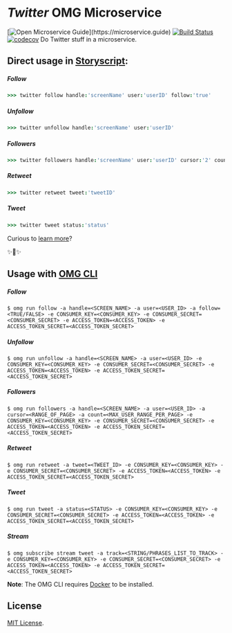 # _Twitter_ OMG Microservice

[![Open Microservice Guide](https://img.shields.io/badge/OMG%20Enabled-👍-green.svg?)](https://microservice.guide)
[![Build Status](https://travis-ci.com/omg-services/twitter.svg?branch=master)](https://travis-ci.com/omg-services/twitter)
[![codecov](https://codecov.io/gh/omg-services/twitter/branch/master/graph/badge.svg)](https://codecov.io/gh/omg-services/twitter)
Do Twitter stuff in a microservice.

## Direct usage in [Storyscript](https://storyscript.io/):

##### Follow
```coffee
>>> twitter follow handle:'screenName' user:'userID' follow:'true'
```
##### Unfollow
```coffee
>>> twitter unfollow handle:'screenName' user:'userID'
```
##### Followers
```coffee
>>> twitter followers handle:'screenName' user:'userID' cursor:'2' count:'50'
```
##### Retweet
```coffee
>>> twitter retweet tweet:'tweetID'
```
##### Tweet
```coffee
>>> twitter tweet status:'status'
```

Curious to [learn more](https://docs.storyscript.io/)?

✨🍰✨

## Usage with [OMG CLI](https://www.npmjs.com/package/omg)

##### Follow
```shell
$ omg run follow -a handle=<SCREEN_NAME> -a user=<USER_ID> -a follow=<TRUE/FALSE> -e CONSUMER_KEY=<CONSUMER_KEY> -e CONSUMER_SECRET=<CONSUMER_SECRET> -e ACCESS_TOKEN=<ACCESS_TOKEN> -e ACCESS_TOKEN_SECRET=<ACCESS_TOKEN_SECRET>
```
##### Unfollow
```shell
$ omg run unfollow -a handle=<SCREEN_NAME> -a user=<USER_ID> -e CONSUMER_KEY=<CONSUMER_KEY> -e CONSUMER_SECRET=<CONSUMER_SECRET> -e ACCESS_TOKEN=<ACCESS_TOKEN> -e ACCESS_TOKEN_SECRET=<ACCESS_TOKEN_SECRET>
```
##### Followers
```shell
$ omg run followers -a handle=<SCREEN_NAME> -a user=<USER_ID> -a cursor=<RANGE_OF_PAGE> -a count=<MAX_USER_RANGE_PER_PAGE> -e CONSUMER_KEY=<CONSUMER_KEY> -e CONSUMER_SECRET=<CONSUMER_SECRET> -e ACCESS_TOKEN=<ACCESS_TOKEN> -e ACCESS_TOKEN_SECRET=<ACCESS_TOKEN_SECRET>
```
##### Retweet
```shell
$ omg run retweet -a tweet=<TWEET_ID> -e CONSUMER_KEY=<CONSUMER_KEY> -e CONSUMER_SECRET=<CONSUMER_SECRET> -e ACCESS_TOKEN=<ACCESS_TOKEN> -e ACCESS_TOKEN_SECRET=<ACCESS_TOKEN_SECRET>
```
##### Tweet
```shell
$ omg run tweet -a status=<STATUS> -e CONSUMER_KEY=<CONSUMER_KEY> -e CONSUMER_SECRET=<CONSUMER_SECRET> -e ACCESS_TOKEN=<ACCESS_TOKEN> -e ACCESS_TOKEN_SECRET=<ACCESS_TOKEN_SECRET>
```
##### Stream
```shell
$ omg subscribe stream tweet -a track=<STRING/PHRASES_LIST_TO_TRACK> -e CONSUMER_KEY=<CONSUMER_KEY> -e CONSUMER_SECRET=<CONSUMER_SECRET> -e ACCESS_TOKEN=<ACCESS_TOKEN> -e ACCESS_TOKEN_SECRET=<ACCESS_TOKEN_SECRET>
```

**Note**: The OMG CLI requires [Docker](https://docs.docker.com/install/) to be installed.

## License
[MIT License](https://github.com/omg-services/twitter/blob/master/LICENSE).
